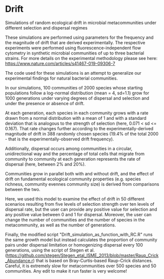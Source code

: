 # Drift
Simulations of random ecological drift in microbial metacommunities under different selection and dispersal regimes


These simulations are performed using parameters for the frequency and the magnitude of drift that are derived experimentally. The respective experiments were performed using fluorescence-independent flow cytometry in synthetic microbial communities of up to three bacterial strains. For more details on the experimental methodology please see here: https://www.nature.com/articles/s41467-019-09306-7 

The code used for these simulations is an attempt to generalize our experimental findings for natural bacterial communities. 

In our simulations, 100 communities of 2000 species whose starting populations follow a log-normal distribution (mean = 4, sd=1.1) grow for 1000 generations under varying degrees of dispersal and selection and under the presence or absence of drift. 

At each generation, each species in each community grows with a rate drawn from a normal distribution with a mean of 1 and with a standard deviation that is analogous to the strength of selection (here, 0.071 < sd <= 0.167). That rate changes further according to the experimentally-derived magnitude of drift in 388 randomly chosen species (19.4% of the total 2000 - that is the experimentally-observed drift frequency).

Additionally, dispersal occurs among communities in a circular, unidirectional way and the percentage of total cells that migrate from community to community at each generation represents the rate of dispersal (here, between 2% and 20%).

Communities grow in parallel both with and without drift, and the effect of drift on fundamental ecological community properties (e.g. species richness, community evennes community size) is derived from comparisons between the two. 

Here, we used this model to examine the effect of drift in 50 different scenarios resulting from five levels of selection strength over ten levels of dispersal rate, but the user can provide any positive value for selection and any positive value between 0 and 1 for dispersal. Moreover, the user can change the number of communities and the number of species in the metacommunity, as well as the number of generations.

Finally, the modified script "Drift_simulation_as_function_with_RC.R" runs the same growth model but instead calculates the proportion of community pairs under dispersal limitation or homogenizing dispersal every 100 generations, using the script  of Stegen et al. (https://github.com/stegen/Stegen_etal_ISME_2013/blob/master/Raup_Crick_Abundance.r) that is based on Bray-Curtis-based Raup-Crick distances. Careful, it is extremely slow for metacommunities over 500 species and 50 communities. Any edit to make it run faster is very welcome!
